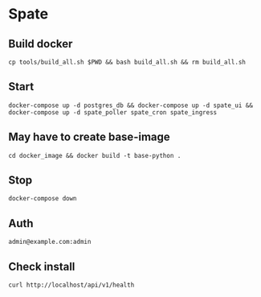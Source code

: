 # Spate

## Build docker
`cp tools/build_all.sh $PWD && bash build_all.sh && rm build_all.sh`

## Start
`docker-compose up -d postgres_db && docker-compose up -d spate_ui && docker-compose up -d spate_poller spate_cron spate_ingress`

## May have to create base-image
`cd docker_image && docker build -t base-python .`

## Stop
`docker-compose down`

## Auth
`admin@example.com:admin`

## Check install  
`curl http://localhost/api/v1/health`

